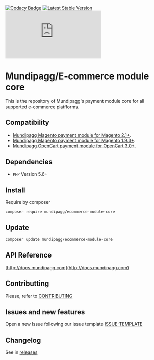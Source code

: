 [![Codacy Badge](https://api.codacy.com/project/badge/Grade/32e40b5efbc2419eaf78881dd6687dcd)](https://app.codacy.com/app/mundipagg/ecommerce-module-core?utm_source=github.com&utm_medium=referral&utm_content=mundipagg/ecommerce-module-core&utm_campaign=Badge_Grade_Settings)
[![Latest Stable Version](https://poser.pugx.org/mundipagg/ecommerce-module-core/v/stable)](https://packagist.org/packages/mundipagg/ecommerce-module-core)
[![mundipagg maturity](http://maturityapp.herokuapp.com/maturity.php?project=mundipagg/ecommerce-module-core&command=badge_image)](http://maturityapp.herokuapp.com/index.html?project=mundipagg/ecommerce-module-core)

# Mundipagg/E-commerce module core

This is the repository of Mundipagg's payment module core for all supported e-commerce platfforms.

## Compatibility
-   [Mundipagg Magento payment module for Magento 2.1+](https://github.com/mundipagg/magento2).
-   [Mundipagg Magento payment module for Magento 1.9.3+](https://github.com/mundipagg/magento).
-   [Mundipagg OpenCart payment module for OpenCart 3.0+](https://github.com/mundipagg/opencart).

## Dependencies
*   ``PHP`` Version 5.6+

## Install
Require by composer

```bash
composer require mundipagg/ecommerce-module-core
```

## Update

```bash
composer update mundipagg/ecommerce-module-core
```

## API Reference

[http://docs.mundipagg.com](http://docs.mundipagg.com)

## Contributting
Please, refer to [CONTRIBUTING](CONTRIBUTING.md)

## Issues and new features
Open a new Issue following our issue template [ISSUE-TEMPLATE](ISSUE-TEMPLATE.md)

## Changelog
See in [releases](https://github.com/mundipagg/ecommerce-module-core/releases)
